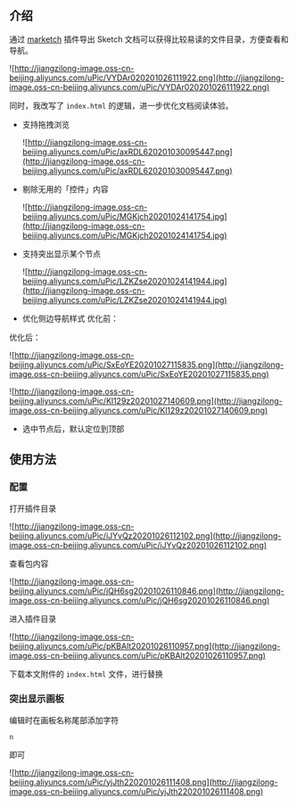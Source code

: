 ## 介绍

通过 [marketch](https://github.com/tudou527/marketch/releases) 插件导出 Sketch 文档可以获得比较易读的文件目录，方便查看和导航。

![http://jiangzilong-image.oss-cn-beijing.aliyuncs.com/uPic/VYDAr020201026111922.png](http://jiangzilong-image.oss-cn-beijing.aliyuncs.com/uPic/VYDAr020201026111922.png)

同时，我改写了 `index.html` 的逻辑，进一步优化文档阅读体验。

- 支持拖拽浏览

    ![http://jiangzilong-image.oss-cn-beijing.aliyuncs.com/uPic/axRDL620201030095447.png](http://jiangzilong-image.oss-cn-beijing.aliyuncs.com/uPic/axRDL620201030095447.png)

- 剔除无用的「控件」内容

    ![http://jiangzilong-image.oss-cn-beijing.aliyuncs.com/uPic/MGKjch20201024141754.jpg](http://jiangzilong-image.oss-cn-beijing.aliyuncs.com/uPic/MGKjch20201024141754.jpg)

- 支持突出显示某个节点

    ![http://jiangzilong-image.oss-cn-beijing.aliyuncs.com/uPic/LZKZse20201024141944.jpg](http://jiangzilong-image.oss-cn-beijing.aliyuncs.com/uPic/LZKZse20201024141944.jpg)

- 优化侧边导航样式
优化前：

优化后：

![http://jiangzilong-image.oss-cn-beijing.aliyuncs.com/uPic/SxEoYE20201027115835.png](http://jiangzilong-image.oss-cn-beijing.aliyuncs.com/uPic/SxEoYE20201027115835.png)

![http://jiangzilong-image.oss-cn-beijing.aliyuncs.com/uPic/Kl129z20201027140609.png](http://jiangzilong-image.oss-cn-beijing.aliyuncs.com/uPic/Kl129z20201027140609.png)

- 选中节点后，默认定位到顶部

## 使用方法

### 配置

打开插件目录

![http://jiangzilong-image.oss-cn-beijing.aliyuncs.com/uPic/iJYvQz20201026112102.png](http://jiangzilong-image.oss-cn-beijing.aliyuncs.com/uPic/iJYvQz20201026112102.png)

查看包内容

![http://jiangzilong-image.oss-cn-beijing.aliyuncs.com/uPic/jQH6sg20201026110846.png](http://jiangzilong-image.oss-cn-beijing.aliyuncs.com/uPic/jQH6sg20201026110846.png)

进入插件目录

![http://jiangzilong-image.oss-cn-beijing.aliyuncs.com/uPic/pKBAlt20201026110957.png](http://jiangzilong-image.oss-cn-beijing.aliyuncs.com/uPic/pKBAlt20201026110957.png)

下载本文附件的 `index.html` 文件，进行替换

### 突出显示画板

编辑时在画板名称尾部添加字符

```
n
```

即可

![http://jiangzilong-image.oss-cn-beijing.aliyuncs.com/uPic/yjJth220201026111408.png](http://jiangzilong-image.oss-cn-beijing.aliyuncs.com/uPic/yjJth220201026111408.png)